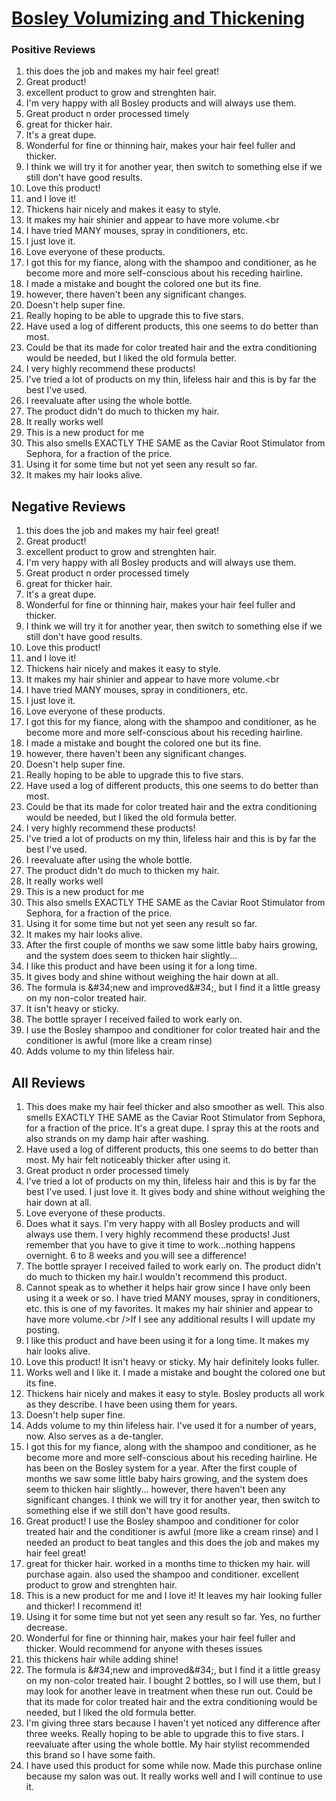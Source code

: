 # [Bosley Volumizing and Thickening](https://products.checkmycream.com/products/Bosley-Volumizing-and-Thickening.html)

### Positive Reviews

<ol>
      <li>this does the job and makes my hair feel great!</li>
      <li>Great product!  </li>
      <li>excellent product to grow and strenghten hair.</li>
      <li>I&#x27;m very happy with all Bosley products and will always use them.</li>
      <li>Great product n order processed timely</li>
      <li>great for thicker hair.</li>
      <li>It&#x27;s a great dupe.</li>
      <li>Wonderful for fine or thinning hair, makes your hair feel fuller and thicker.</li>
      <li>I think we will try it for another year, then switch to something else if we still don&#x27;t have good results.</li>
      <li>Love this product!</li>
      <li>and I love it!</li>
      <li>Thickens hair nicely and makes it easy to style.</li>
      <li>It makes my hair shinier and appear to have more volume.&lt;br</li>
      <li>I have tried MANY mouses, spray in conditioners, etc.</li>
      <li>I just love it.  </li>
      <li>Love everyone of these products.</li>
      <li>I got this for my fiance, along with the shampoo and conditioner, as he become more and more self-conscious about his receding hairline.  </li>
      <li>I made a mistake and bought the colored one but its fine.</li>
      <li>however, there haven&#x27;t been any significant changes.  </li>
      <li>Doesn&#x27;t help super fine.</li>
      <li>Really hoping to be able to upgrade this to five stars.</li>
      <li>Have used a log of different products, this one seems to do better than most.</li>
      <li>Could be that its made for color treated hair and the extra conditioning would be needed, but I liked the old formula better.</li>
      <li>I very highly recommend these products!  </li>
      <li>I&#x27;ve tried a lot of products on my thin, lifeless hair and this is by far the best I&#x27;ve used.  </li>
      <li>I reevaluate after using the whole bottle.</li>
      <li>The product didn&#x27;t do much to thicken my hair.</li>
      <li>It really works well</li>
      <li>This is a new product for me</li>
      <li>This also smells EXACTLY THE SAME as the Caviar Root Stimulator from Sephora, for a fraction of the price.</li>
      <li>Using it for some time but not yet seen any result so far.</li>
      <li>It makes my hair looks alive.</li>
</ol>


<h2>Negative Reviews</h2>
<ol>
<li> this does the job and makes my hair feel great!</li>
<li> Great product!  </li>
<li> excellent product to grow and strenghten hair.</li>
<li> I&#x27;m very happy with all Bosley products and will always use them.</li>
<li> Great product n order processed timely</li>
<li> great for thicker hair.</li>
<li> It&#x27;s a great dupe.</li>
<li> Wonderful for fine or thinning hair, makes your hair feel fuller and thicker.</li>
<li> I think we will try it for another year, then switch to something else if we still don&#x27;t have good results.</li>
<li> Love this product!</li>
<li> and I love it!</li>
<li> Thickens hair nicely and makes it easy to style.</li>
<li> It makes my hair shinier and appear to have more volume.&lt;br</li>
<li> I have tried MANY mouses, spray in conditioners, etc.</li>
<li> I just love it.  </li>
<li> Love everyone of these products.</li>
<li> I got this for my fiance, along with the shampoo and conditioner, as he become more and more self-conscious about his receding hairline.  </li>
<li> I made a mistake and bought the colored one but its fine.</li>
<li> however, there haven&#x27;t been any significant changes.  </li>
<li> Doesn&#x27;t help super fine.</li>
<li> Really hoping to be able to upgrade this to five stars.</li>
<li> Have used a log of different products, this one seems to do better than most.</li>
<li> Could be that its made for color treated hair and the extra conditioning would be needed, but I liked the old formula better.</li>
<li> I very highly recommend these products!  </li>
<li> I&#x27;ve tried a lot of products on my thin, lifeless hair and this is by far the best I&#x27;ve used.  </li>
<li> I reevaluate after using the whole bottle.</li>
<li> The product didn&#x27;t do much to thicken my hair.</li>
<li> It really works well</li>
<li> This is a new product for me</li>
<li> This also smells EXACTLY THE SAME as the Caviar Root Stimulator from Sephora, for a fraction of the price.</li>
<li> Using it for some time but not yet seen any result so far.</li>
<li> It makes my hair looks alive.</li>
<li> After the first couple of months we saw some little baby hairs growing, and the system does seem to thicken hair slightly...</li>
<li> I like this product and have been using it for a long time.  </li>
<li> It gives body and shine without weighing the hair down at all.</li>
<li> The formula is &amp;#34;new and improved&amp;#34;, but I find it a little greasy on my non-color treated hair.  </li>
<li> It isn&#x27;t heavy or sticky.</li>
<li> The bottle sprayer I received failed to work early on.</li>
<li> I use the Bosley shampoo and conditioner for color treated hair and the conditioner is awful (more like a cream rinse)</li>
<li> Adds volume to my thin lifeless hair.</li>
</ol>

<h2>All Reviews</h2>

<ol>
    <li> This does make my hair feel thicker and also smoother as well. This also smells EXACTLY THE SAME as the Caviar Root Stimulator from Sephora, for a fraction of the price. It&#x27;s a great dupe. I spray this at the roots and also strands on my damp hair after washing.</li>
    <li> Have used a log of different products, this one seems to do better than most. My hair felt noticeably thicker after using it.</li>
    <li> Great product n order processed timely</li>
    <li> I&#x27;ve tried a lot of products on my thin, lifeless hair and this is by far the best I&#x27;ve used.  I just love it.  It gives body and shine without weighing the hair down at all.</li>
    <li> Love everyone of these products.</li>
    <li> Does what it says. I&#x27;m very happy with all Bosley products and will always use them. I very highly recommend these products!  Just remember that you have to give it time to work...nothing happens overnight. 6 to 8 weeks and you will see a difference!</li>
    <li> The bottle sprayer I received failed to work early on. The product didn&#x27;t do much to thicken my hair.I wouldn&#x27;t recommend this product.</li>
    <li> Cannot speak as to whether it helps hair grow since I have only been using it a week or so. I have tried MANY mouses, spray in conditioners, etc. this is one of my favorites. It makes my hair shinier and appear to have more volume.&lt;br /&gt;If I see any additional results I will update my posting.</li>
    <li> I like this product and have been using it for a long time.  It makes my hair looks alive.</li>
    <li> Love this product! It isn&#x27;t heavy or sticky. My hair definitely looks fuller.</li>
    <li> Works well and I like it.  I made a mistake and bought the colored one but its fine.</li>
    <li> Thickens hair nicely and makes it easy to style. Bosley products all work as they describe. I have been using them for years.</li>
    <li> Doesn&#x27;t help super fine.</li>
    <li> Adds volume to my thin lifeless hair. I&#x27;ve used it for a number of years, now. Also serves as a de-tangler.</li>
    <li> I got this for my fiance, along with the shampoo and conditioner, as he become more and more self-conscious about his receding hairline.  He has been on the Bosley system for a year.  After the first couple of months we saw some little baby hairs growing, and the system does seem to thicken hair slightly... however, there haven&#x27;t been any significant changes.  I think we will try it for another year, then switch to something else if we still don&#x27;t have good results.</li>
    <li> Great product!  I use the Bosley shampoo and conditioner for color treated hair and the conditioner is awful (more like a cream rinse) and I needed an product to beat tangles and this does the job and makes my hair feel great!</li>
    <li> great for thicker hair. worked in a months time to thicken my hair. will purchase again. also used the shampoo and conditioner. excellent product to grow and strenghten hair.</li>
    <li> This is a new product for me and I love it! It leaves my hair looking fuller and thicker! I recommend it!</li>
    <li> Using it for some time but not yet seen any result so far. Yes, no further decrease.</li>
    <li> Wonderful for fine or thinning hair, makes your hair feel fuller and thicker. Would recommend for anyone with theses issues</li>
    <li> this thickens hair while adding shine!</li>
    <li> The formula is &amp;#34;new and improved&amp;#34;, but I find it a little greasy on my non-color treated hair.  I bought 2 bottles, so I will use them, but I may look for another leave in treatment when these run out.  Could be that its made for color treated hair and the extra conditioning would be needed, but I liked the old formula better.</li>
    <li> I&#x27;m giving three stars because I haven&#x27;t yet noticed any difference after three weeks. Really hoping to be able to upgrade this to five stars. I reevaluate after using the whole bottle. My hair stylist recommended this brand so I have some faith.</li>
    <li> I have used this product for some while now. Made this purchase online because my salon was out. It really works well and I will continue to use it.</li>
</ol>




